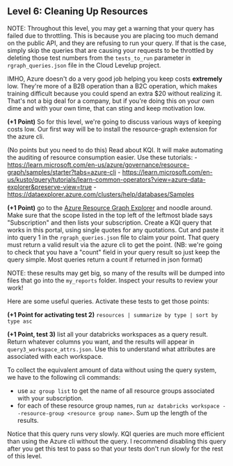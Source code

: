 ## Level 6: Cleaning Up Resources

NOTE: Throughout this level, you may get a warning that your query has failed due to throttling. This is because you are placing too much demand on the public API, and they are refusing to run your query. If that is the case, simply skip the queries that are causing your requests to be throttled by deleting those test numbers from the `tests_to_run` parameter in `rgraph_queries.json` file in the Cloud Levelup project.

IMHO, Azure doesn't do a very good job helping you keep costs __extremely__ low. They're more of a B2B operation than a B2C operation, which makes training difficult because you could spend an extra $20 without realizing it. That's not a big deal for a company, but if you're doing this on your own dime and with your own time, that can sting and keep motivation low.

__(+1 Point)__ So for this level, we're going to discuss various ways of keeping costs low. Our first way will be to install the resource-graph extension for the azure cli.

(No points but you need to do this) Read about KQI. It will make automating the auditing of resource consumption easier. Use these tutorials:
    - https://learn.microsoft.com/en-us/azure/governance/resource-graph/samples/starter?tabs=azure-cli
    - https://learn.microsoft.com/en-us/kusto/query/tutorials/learn-common-operators?view=azure-data-explorer&preserve-view=true
    - https://dataexplorer.azure.com/clusters/help/databases/Samples

__(+1 Point)__ go to the [Azure Resource Graph Explorer](https://learn.microsoft.com/en-us/azure/governance/resource-graph/first-query-portal) and noodle around. Make sure that the scope listed in the top left of the leftmost blade says "Subscription" and then lists your subscription. Create a KQI query that works in this portal, using single quotes for any quotations. Cut and paste it into query 1 in the `rgraph_queries.json` file to claim your point. That query must return a valid result via the azure cli to get the point. (NB: we're going to check that you have a "count" field in your query result so just keep the query simple. Most queries return a count if returned in json format)

NOTE: these results may get big, so many of the results will be dumped into files that go into the `my_reports` folder. Inspect your results to review your work!

Here are some useful queries. Activate these tests to get those points:

__(+1 Point for activating test 2)__ `resources | summarize by type | sort by type asc`

__(+1 Point, test 3)__ list all your databricks workspaces as a query result. Return whatever columns you want, and the results will appear in `query3_workspace_attrs.json`. Use this to understand what attributes are associated with each workspace.

To collect the equivalent amount of data without using the query system, we have to the following cli commands:

- use `az group list` to get the name of all resource groups associated with your subscription.
- for each of these resource group names, run `az databricks workspace --resource-group <resource group name>`. Sum up the length of the results.

Notice that this query runs very slowly. KQI queries are much more efficient than using the Azure cli without the query. I recommend disabling this query after you get this test to pass so that your tests don't run slowly for the rest of this level.

